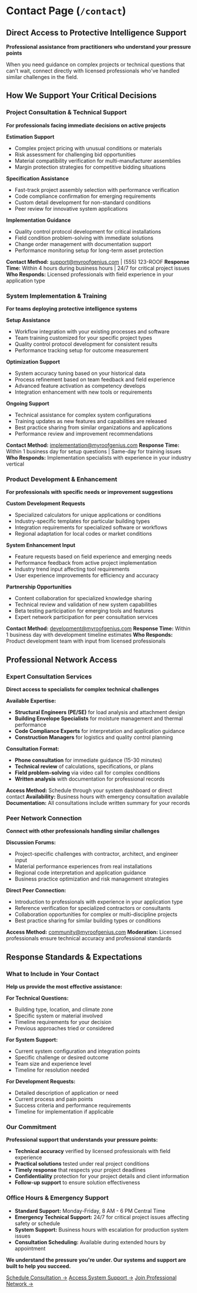 # Contact Page (`/contact`)

## Direct Access to Protective Intelligence Support
**Professional assistance from practitioners who understand your pressure points**

When you need guidance on complex projects or technical questions that can't wait, connect directly with licensed professionals who've handled similar challenges in the field.

## How We Support Your Critical Decisions

### Project Consultation & Technical Support
**For professionals facing immediate decisions on active projects**

**Estimation Support**
- Complex project pricing with unusual conditions or materials
- Risk assessment for challenging bid opportunities
- Material compatibility verification for multi-manufacturer assemblies
- Margin protection strategies for competitive bidding situations

**Specification Assistance**
- Fast-track project assembly selection with performance verification
- Code compliance confirmation for emerging requirements
- Custom detail development for non-standard conditions
- Peer review for innovative system applications

**Implementation Guidance**
- Quality control protocol development for critical installations
- Field condition problem-solving with immediate solutions
- Change order management with documentation support
- Performance monitoring setup for long-term asset protection

**Contact Method:** support@myroofgenius.com | (555) 123-ROOF
**Response Time:** Within 4 hours during business hours | 24/7 for critical project issues
**Who Responds:** Licensed professionals with field experience in your application type

### System Implementation & Training
**For teams deploying protective intelligence systems**

**Setup Assistance**
- Workflow integration with your existing processes and software
- Team training customized for your specific project types
- Quality control protocol development for consistent results
- Performance tracking setup for outcome measurement

**Optimization Support**
- System accuracy tuning based on your historical data
- Process refinement based on team feedback and field experience
- Advanced feature activation as competency develops
- Integration enhancement with new tools or requirements

**Ongoing Support**
- Technical assistance for complex system configurations
- Training updates as new features and capabilities are released
- Best practice sharing from similar organizations and applications
- Performance review and improvement recommendations

**Contact Method:** implementation@myroofgenius.com
**Response Time:** Within 1 business day for setup questions | Same-day for training issues
**Who Responds:** Implementation specialists with experience in your industry vertical

### Product Development & Enhancement
**For professionals with specific needs or improvement suggestions**

**Custom Development Requests**
- Specialized calculators for unique applications or conditions
- Industry-specific templates for particular building types
- Integration requirements for specialized software or workflows
- Regional adaptation for local codes or market conditions

**System Enhancement Input**
- Feature requests based on field experience and emerging needs
- Performance feedback from active project implementation
- Industry trend input affecting tool requirements
- User experience improvements for efficiency and accuracy

**Partnership Opportunities**
- Content collaboration for specialized knowledge sharing
- Technical review and validation of new system capabilities
- Beta testing participation for emerging tools and features
- Expert network participation for peer consultation services

**Contact Method:** development@myroofgenius.com
**Response Time:** Within 1 business day with development timeline estimates
**Who Responds:** Product development team with input from licensed professionals

## Professional Network Access

### Expert Consultation Services
**Direct access to specialists for complex technical challenges**

**Available Expertise:**
- **Structural Engineers (PE/SE)** for load analysis and attachment design
- **Building Envelope Specialists** for moisture management and thermal performance
- **Code Compliance Experts** for interpretation and application guidance
- **Construction Managers** for logistics and quality control planning

**Consultation Format:**
- **Phone consultation** for immediate guidance (15-30 minutes)
- **Technical review** of calculations, specifications, or plans
- **Field problem-solving** via video call for complex conditions
- **Written analysis** with documentation for professional records

**Access Method:** Schedule through your system dashboard or direct contact
**Availability:** Business hours with emergency consultation available
**Documentation:** All consultations include written summary for your records

### Peer Network Connection
**Connect with other professionals handling similar challenges**

**Discussion Forums:**
- Project-specific challenges with contractor, architect, and engineer input
- Material performance experiences from real installations
- Regional code interpretation and application guidance
- Business practice optimization and risk management strategies

**Direct Peer Connection:**
- Introduction to professionals with experience in your application type
- Reference verification for specialized contractors or consultants
- Collaboration opportunities for complex or multi-discipline projects
- Best practice sharing for similar building types or conditions

**Access Method:** community@myroofgenius.com
**Moderation:** Licensed professionals ensure technical accuracy and professional standards

## Response Standards & Expectations

### What to Include in Your Contact
**Help us provide the most effective assistance:**

**For Technical Questions:**
- Building type, location, and climate zone
- Specific system or material involved
- Timeline requirements for your decision
- Previous approaches tried or considered

**For System Support:**
- Current system configuration and integration points
- Specific challenge or desired outcome
- Team size and experience level
- Timeline for resolution needed

**For Development Requests:**
- Detailed description of application or need
- Current process and pain points
- Success criteria and performance requirements
- Timeline for implementation if applicable

### Our Commitment
**Professional support that understands your pressure points:**

- **Technical accuracy** verified by licensed professionals with field experience
- **Practical solutions** tested under real project conditions
- **Timely response** that respects your project deadlines
- **Confidentiality** protection for your project details and client information
- **Follow-up support** to ensure solution effectiveness

### Office Hours & Emergency Support
- **Standard Support:** Monday-Friday, 8 AM - 6 PM Central Time
- **Emergency Technical Support:** 24/7 for critical project issues affecting safety or schedule
- **System Support:** Business hours with escalation for production system issues
- **Consultation Scheduling:** Available during extended hours by appointment

**We understand the pressure you're under. Our systems and support are built to help you succeed.**

[Schedule Consultation →](/schedule)
[Access System Support →](/support)
[Join Professional Network →](/community)